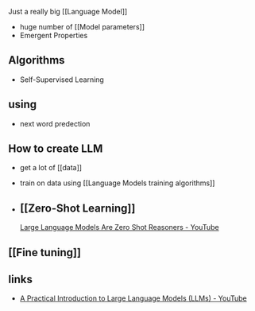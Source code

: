 
Just a really big [[Language Model]]
- huge number of [[Model parameters]]
- Emergent Properties 
## Algorithms 
- Self-Supervised Learning

## using
- next word predection

## How to create LLM
- get a lot of [[data]]
- train on data using [[Language Models training algorithms]]

- ## [[Zero-Shot Learning]]
	[Large Language Models Are Zero Shot Reasoners - YouTube](https://www.youtube.com/watch?v=T-w_5T-j-dA)

## [[Fine tuning]]

## links
- [A Practical Introduction to Large Language Models (LLMs) - YouTube](https://www.youtube.com/watch?v=tFHeUSJAYbE&list=PLz-ep5RbHosU2hnz5ejezwaYpdMutMVB0)
